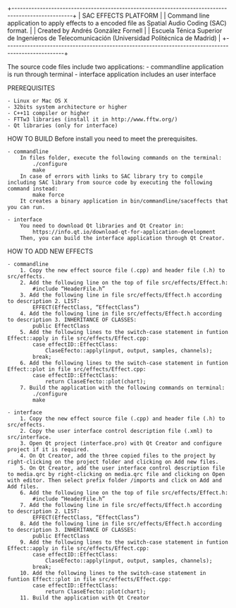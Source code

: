 +---------------------------------------------------------------------------------------------------+
| SAC EFFECTS PLATFORM                                                                              |
| Command line application to apply effects to a encoded file as Spatial Audio Coding (SAC) format. |
| Created by Andrés González Fornell                                                                |
| Escuela Ténica Superior de Ingenieros de Telecomunicación (Universidad Politécnica de Madrid)     |
+---------------------------------------------------------------------------------------------------+

The source code files include two applications:
	- commandline application is run through terminal
	- interface application includes an user interface

PREREQUISITES

	- Linux or Mac OS X
	- 32bits system architecture or higher
	- C++11 compiler or higher
    - FTTw3 libraries (install it in http://www.fftw.org/)
	- Qt libraries (only for interface)

HOW TO BUILD
Before install you need to meet the prerequisites.

	- commandline
		In files folder, execute the following commands on the terminal:
			./configure
			make
        In case of errors with links to SAC library try to compile including SAC library from source code by executing the following command instead:
            make force
		It creates a binary application in bin/commandline/saceffects that you can run.

	- interface
		You need to download Qt libraries and Qt Creator in:
			https://info.qt.io/download-qt-for-application-development
		Then, you can build the interface application through Qt Creator.

HOW TO ADD NEW EFFECTS

	- commandline
		1. Copy the new effect source file (.cpp) and header file (.h) to src/effects.
		2. Add the following line on the top of file src/effects/Effect.h:
			#include “HeaderFile.h”
		3. Add the following line in file src/effects/Effect.h according to description 2. LIST:
			EFFECT(EffectClass, “EffectClass”)
		4. Add the following line in file src/effects/Effect.h according to description 3. INHERITANCE OF CLASSES:
			public EffectClass
		5. Add the following lines to the switch-case statement in funtion Effect::apply in file src/effects/Effect.cpp:
			case effectID::EffectClass:
				ClaseEfecto::apply(input, output, samples, channels);
			break;
		6. Add the following lines to the switch-case statement in funtion Effect::plot in file src/effects/Effect.cpp:
			case effectID::EffectClass:
				return ClaseEfecto::plot(chart);
		7. Build the application with the following commands on terminal:
			./configure
			make

	- interface
		1. Copy the new effect source file (.cpp) and header file (.h) to src/effects.
		2. Copy the user interface control description file (.xml) to src/interface.
		3. Open Qt project (interface.pro) with Qt Creator and configure project if it is required.
		4. On Qt Creator, add the three copied files to the project by right-clicking on the project folder and clicking on Add new files.
		5. On Qt Creator, add the user interface control description file to media.qrc by right-clicking on media.qrc file and clicking on Open with editor. Then select prefix folder /imports and click on Add and Add files.
		6. Add the following line on the top of file src/effects/Effect.h:
			#include “HeaderFile.h”
		7. Add the following line in file src/effects/Effect.h according to description 2. LIST:
			EFFECT(EffectClass, “EffectClass”)
		8. Add the following line in file src/effects/Effect.h according to description 3. INHERITANCE OF CLASSES:
			public EffectClass
		9. Add the following lines to the switch-case statement in funtion Effect::apply in file src/effects/Effect.cpp:
			case effectID::EffectClass:
				ClaseEfecto::apply(input, output, samples, channels);
			break;
		10. Add the following lines to the switch-case statement in funtion Effect::plot in file src/effects/Effect.cpp:
			case effectID::EffectClass:
				return ClaseEfecto::plot(chart);
		11. Build the application with Qt Creator
        
        